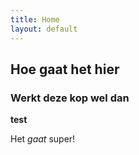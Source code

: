 ```yaml
---
title: Home
layout: default
---
```


## Hoe gaat het hier

### Werkt deze kop wel dan

__test__

Het _gaat_ super!
